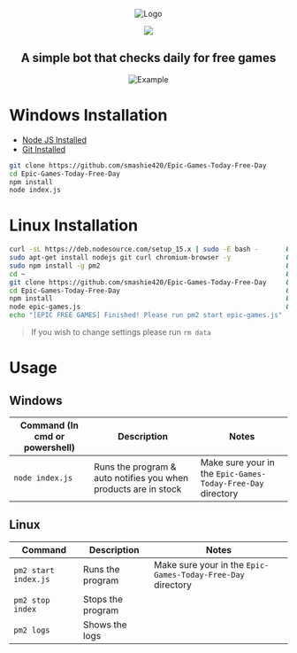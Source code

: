 <div align="center">
  <p>
    <img src="https://i.imgur.com/hiUD8fe.png" title="Logo">
  </p>

  <p>
    <img src="https://img.shields.io/github/stars/smashie420/Epic-Games-Today-Free-Day?style=social?style=for-the-badge&logo=appveyor">
  </p>
  <p style="text-align: center;">
    <h2>A simple bot that checks daily for free games</h2>
  </p>
  
  <p>
    <!--<img src="https://i.imgur.com/VOHG0Bx.gif" title="Example">-->
    <img src="https://i.imgur.com/sn0jbCJ.png" title="Example">
  </p>
</div>

# Windows Installation
- [Node JS Installed](https://nodejs.org/en/download/)
- [Git Installed](https://git-scm.com/downloads)
```bash
git clone https://github.com/smashie420/Epic-Games-Today-Free-Day
cd Epic-Games-Today-Free-Day
npm install
node index.js
```



# Linux Installation
```bash
curl -sL https://deb.nodesource.com/setup_15.x | sudo -E bash -       && \
sudo apt-get install nodejs git curl chromium-browser -y              && \
sudo npm install -g pm2                                               && \
cd ~                                                                  && \
git clone https://github.com/smashie420/Epic-Games-Today-Free-Day     && \
cd Epic-Games-Today-Free-Day                                          && \
npm install                                                           && \
node epic-games.js                                                    && \
echo "[EPIC FREE GAMES] Finished! Please run pm2 start epic-games.js"
```
> If you wish to change settings please run `rm data`

# Usage
  ## Windows
  | Command (In cmd or powershell) | Description | Notes |
  | --- | --- | --- |
  | `node index.js` | Runs the program & auto notifies you when products are in stock | Make sure your in the `Epic-Games-Today-Free-Day` directory |
    
  ## Linux 
  | Command  | Description | Notes |
  | --- | --- | --- |
  | `pm2 start index.js` | Runs the program | Make sure your in the `Epic-Games-Today-Free-Day` directory |
  | `pm2 stop index` | Stops the program |
  | `pm2 logs` | Shows the logs |
